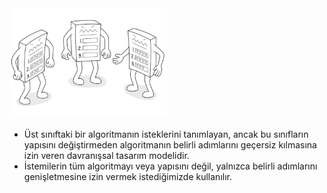 <img src="https://github.com/ElifRana/DesignPatterns/blob/master/src/main/java/com/example/designpatterns/behavioral/templateMethod/template.png" width="50%" height="50%"/>

* Üst sınıftaki bir algoritmanın isteklerini tanımlayan, ancak bu sınıfların yapısını değiştirmeden algoritmanın belirli adımlarını geçersiz kılmasına
izin veren davranışsal tasarım modelidir.
* İstemilerin tüm algoritmayı veya yapısını değil, yalnızca belirli adımlarını genişletmesine izin vermek istediğimizde kullanılır.
